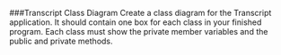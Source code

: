 <!--djw:done 
todo: create an activity on UML-->
###Transcript Class Diagram
Create a class diagram for the Transcript application. It should contain one box for each class in your finished program. Each class must show the private member variables and the public and private methods.